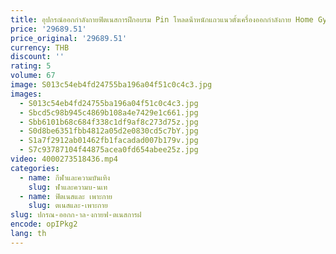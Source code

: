 ```yaml
---
title: อุปกรณ์ออกกําลังกายฟิตเนสการฝึกอบรม Pin โหลดน้ําหนักแถวแนวตั้งเครื่องออกกําลังกาย Home Gym
price: '29689.51'
price_original: '29689.51'
currency: THB
discount: ''
rating: 5
volume: 67
image: S013c54eb4fd24755ba196a04f51c0c4c3.jpg
images:
  - S013c54eb4fd24755ba196a04f51c0c4c3.jpg
  - Sbcd5c98b945c4869b108a4e7429e1c661.jpg
  - Sbb6101b68c684f338c1df9af8c273d75z.jpg
  - S0d8be6351fbb4812a05d2e0830cd5c7bY.jpg
  - S1a7f2912ab01462fb1facadad007b179v.jpg
  - S7c93787104f44875acea0fd654abee25z.jpg
video: 4000273518436.mp4
categories:
  - name: กีฬาและความบันเทิง
    slug: ฬาและความบ-นเท
  - name: ฟิตเนสและ เพาะกาย
    slug: ตเนสและ-เพาะกาย
slug: ปกรณ-ออกก-าล-งกายฟ-ตเนสการฝ
encode: opIPkg2
lang: th
---
```

  